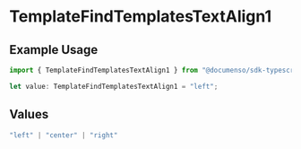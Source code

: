 # TemplateFindTemplatesTextAlign1

## Example Usage

```typescript
import { TemplateFindTemplatesTextAlign1 } from "@documenso/sdk-typescript/models/operations";

let value: TemplateFindTemplatesTextAlign1 = "left";
```

## Values

```typescript
"left" | "center" | "right"
```